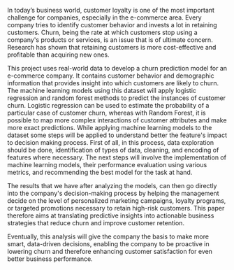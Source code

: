 In today’s business world, customer loyalty is one of the most important challenge for companies, especially in the e-commerce area. Every company tries to identify customer behavior and invests a lot in retaining customers. Churn, being the rate at which customers stop using a company's products or services, is an issue that is of ultimate concern. Research has shown that retaining customers is more cost-effective and profitable than acquiring new ones.

This project uses real-world data to develop a churn prediction model for an e-commerce company. It contains customer behavior and demographic information that provides insight into which customers are likely to churn. The machine learning models using this dataset will apply logistic regression and random forest methods to predict the instances of customer churn. Logistic regression can be used to estimate the probability of a particular case of customer churn, whereas with Random Forest, it is possible to map more complex interactions of customer attributes and make more exact predictions.
While applying machine learning models to the dataset some steps will be applied to understand better the feature's impact to decision making process. First of all, in this process, data exploration should be done, identification of types of data, cleaning, and encoding of features where necessary. The next steps will involve the implementation of machine learning models, their performance evaluation using various metrics, and recommending the best model for the task at hand. 

The results that we have after analyzing the models, can then go directly into the company's decision-making process by helping the management decide on the level of personalized marketing campaigns, loyalty programs, or targeted promotions necessary to retain high-risk customers. This paper therefore aims at translating predictive insights into actionable business strategies that reduce churn and improve customer retention.

Eventually, this analysis will give the company the basis to make more smart, data-driven decisions, enabling the company to be proactive in lowering churn and therefore enhancing customer satisfaction for even better business performance.
